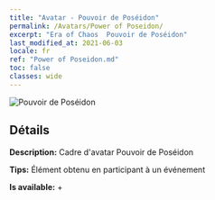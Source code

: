 ```yaml
---
title: "Avatar - Pouvoir de Poséidon"
permalink: /Avatars/Power of Poseidon/
excerpt: "Era of Chaos  Pouvoir de Poséidon"
last_modified_at: 2021-06-03
locale: fr
ref: "Power of Poseidon.md"
toc: false
classes: wide
---
```

 ![Pouvoir de Poséidon](/images/a/avatarFrame_82.png)

## Détails

 **Description:** Cadre d'avatar Pouvoir de Poséidon 

 **Tips:** Élément obtenu en participant à un événement 

 **Is available:**  + 

